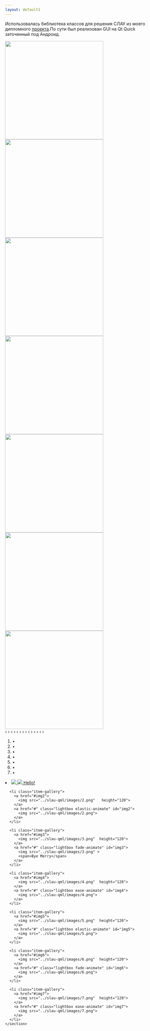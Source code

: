 ```yaml
---
layout: default1
---
```

Использовалась библиотека  классов для решения СЛАУ из моего дипломного [проекта](../).По сути был реализован GUI на Qt Quick заточенный под Андроид.
<div class="carousel">
    <div class="carousel-inner">
        <input class="carousel-open" type="radio" id="carousel-1" name="carousel" aria-hidden="true" hidden="" checked="checked">
        <div class="carousel-item">
            <img src="../slau-qml/images/1.png" height="320" >
        </div>
        <input class="carousel-open" type="radio" id="carousel-2" name="carousel" aria-hidden="true" hidden="">
        <div class="carousel-item">
            <img src="../slau-qml/images/2.png" height="320" >
        </div>
        <input class="carousel-open" type="radio" id="carousel-3" name="carousel" aria-hidden="true" hidden="">
        <div class="carousel-item">
            <img src="../slau-qml/images/3.png" height="320" >
        </div>
		<input class="carousel-open" type="radio" id="carousel-4" name="carousel" aria-hidden="true" hidden="">
        <div class="carousel-item">
            <img src="../slau-qml/images/4.png" height="320" >
        </div>
		<input class="carousel-open" type="radio" id="carousel-5" name="carousel" aria-hidden="true" hidden="">
        <div class="carousel-item">
            <img src="../slau-qml/images/5.png" height="320" >
        </div>
		<input class="carousel-open" type="radio" id="carousel-6" name="carousel" aria-hidden="true" hidden="">
        <div class="carousel-item">
            <img src="../slau-qml/images/6.png" height="320" >
        </div>
		<input class="carousel-open" type="radio" id="carousel-7" name="carousel" aria-hidden="true" hidden="">
        <div class="carousel-item">
            <img src="../slau-qml/images/7.png" height="320" >
        </div>
        <label for="carousel-7" class="carousel-control prev control-1">‹</label>
        <label for="carousel-2" class="carousel-control next control-1">›</label>
        <label for="carousel-1" class="carousel-control prev control-2">‹</label>
        <label for="carousel-3" class="carousel-control next control-2">›</label>
        <label for="carousel-2" class="carousel-control prev control-3">‹</label>
        <label for="carousel-4" class="carousel-control next control-3">›</label>
		<label for="carousel-3" class="carousel-control prev control-4">‹</label>
        <label for="carousel-5" class="carousel-control next control-4">›</label>
		<label for="carousel-4" class="carousel-control prev control-5">‹</label>
        <label for="carousel-6" class="carousel-control next control-5">›</label>
		<label for="carousel-5" class="carousel-control prev control-6">‹</label>
        <label for="carousel-7" class="carousel-control next control-6">›</label>
		<label for="carousel-6" class="carousel-control prev control-7">‹</label>
        <label for="carousel-1" class="carousel-control next control-7">›</label>
        <ol class="carousel-indicators">
            <li>
                <label for="carousel-1" class="carousel-bullet">•</label>
            </li>
            <li>
                <label for="carousel-2" class="carousel-bullet">•</label>
            </li>
            <li>
                <label for="carousel-3" class="carousel-bullet">•</label>
            </li>
			<li>
                <label for="carousel-4" class="carousel-bullet">•</label>
            </li>
			<li>
                <label for="carousel-5" class="carousel-bullet">•</label>
            </li>
			<li>
                <label for="carousel-6" class="carousel-bullet">•</label>
            </li>
			<li>
                <label for="carousel-7" class="carousel-bullet">•</label>
            </li>
        </ol>
    </div>
</div>    
    
    
<section class="wrapper">
    <section class="container-gallery small-list-block-1 medium-list-block-3 big-list-block-6">
      <li class="item-gallery">
        <a href="#img1">
          <img src="../slau-qml/images/11.png">
        </a>
        <a href="#" class="lightbox ease-animate" id="img1">
          <img src="../slau-qml/images/1.png">
          <span>Hello!</span>
        </a>
      </li>
        
      <li class="item-gallery">
        <a href="#img2">
          <img src="../slau-qml/images/2.png"   height="120">
        </a>
        <a href="#" class="lightbox elastic-animate" id="img2">
          <img src="../slau-qml/images/2.png">
        </a>
      </li>
      
      <li class="item-gallery">
        <a href="#img3">
          <img src="../slau-qml/images/3.png"  height="120">
        </a>
        <a href="#" class="lightbox fade-animate" id="img3">
          <img src="../slau-qml/images/3.png" >
          <span>Bye Merry</span>
        </a>
      </li>

      <li class="item-gallery">
        <a href="#img4">
          <img src="../slau-qml/images/4.png"  height="120">
        </a>
        <a href="#" class="lightbox ease-animate" id="img4">
          <img src="../slau-qml/images/4.png">
        </a>
      </li>

      <li class="item-gallery">
        <a href="#img5">
          <img src="../slau-qml/images/5.png"  height="120">
        </a>
        <a href="#" class="lightbox elastic-animate" id="img5">
          <img src="../slau-qml/images/5.png">
        </a>
      </li>

      <li class="item-gallery">
        <a href="#img6">
          <img src="../slau-qml/images/6.png"  height="120">
        </a>
        <a href="#" class="lightbox fade-animate" id="img6">
          <img src="../slau-qml/images/6.png">
        </a>
      </li>

      <li class="item-gallery">
        <a href="#img7">
          <img src="../slau-qml/images/7.png"  height="120">
        </a>
        <a href="#" class="lightbox ease-animate" id="img7">
          <img src="../slau-qml/images/7.png">
        </a>
      </li>
    </section>
  </section>


